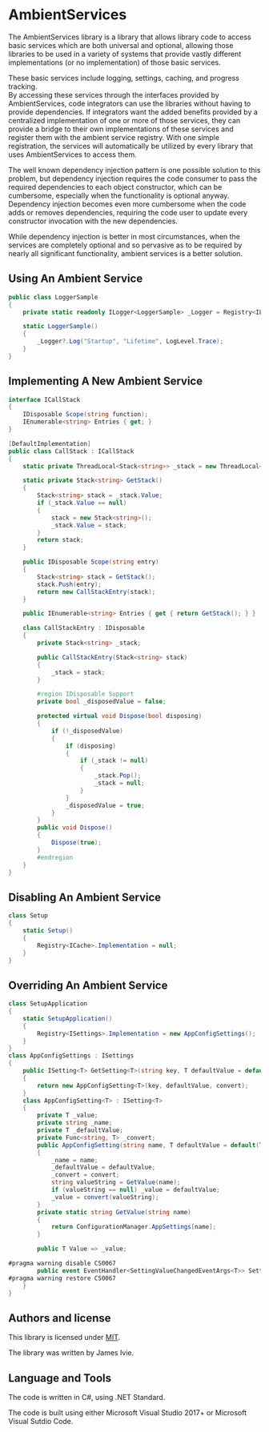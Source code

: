﻿# AmbientServices
The AmbientServices library is a library that allows library code to access basic services which are both universal and optional, allowing those libraries to be used in a variety of systems that provide vastly different implementations (or no implementation) of those basic services.

These basic services include logging, settings, caching, and progress tracking.  
By accessing these services through the interfaces provided by AmbientServices, code integrators can use the libraries without having to provide dependencies.
If integrators want the added benefits provided by a centralized implementation of one or more of those services, they can provide a bridge to their own implementations of these services and register them with the ambient service registry.
With one simple registration, the services will automatically be utilized by every library that uses AmbientServices to access them.

The well known dependency injection pattern is one possible solution to this problem, but dependency injection requires the code consumer to pass the required dependencies to each object constructor, which can be cumbersome, especially when the functionality is optional anyway.
Dependency injection becomes even more cumbersome when the code adds or removes dependencies, requiring the code user to update every constructor invocation with the new dependencies.

While dependency injection is better in most circumstances, when the services are completely optional and so pervasive as to be required by nearly all significant functionality, ambient services is a better solution.

## Using An Ambient Service
```csharp
public class LoggerSample
{
    private static readonly ILogger<LoggerSample> _Logger = Registry<ILogger>.Implementation.GetLogger<LoggerSample>();

    static LoggerSample()
    {
        _Logger?.Log("Startup", "Lifetime", LogLevel.Trace);
    }
}
```    

## Implementing A New Ambient Service
```csharp
interface ICallStack
{
    IDisposable Scope(string function);
    IEnumerable<string> Entries { get; }
}

[DefaultImplementation]
public class CallStack : ICallStack
{
    static private ThreadLocal<Stack<string>> _stack = new ThreadLocal<Stack<string>>();

    static private Stack<string> GetStack()
    {
        Stack<string> stack = _stack.Value;
        if (_stack.Value == null)
        {
            stack = new Stack<string>();
            _stack.Value = stack;
        }
        return stack;
    }

    public IDisposable Scope(string entry)
    {
        Stack<string> stack = GetStack();
        stack.Push(entry);
        return new CallStackEntry(stack);
    }

    public IEnumerable<string> Entries { get { return GetStack(); } }

    class CallStackEntry : IDisposable
    {
        private Stack<string> _stack;

        public CallStackEntry(Stack<string> stack)
        {
            _stack = stack;
        }

        #region IDisposable Support
        private bool _disposedValue = false;

        protected virtual void Dispose(bool disposing)
        {
            if (!_disposedValue)
            {
                if (disposing)
                {
                    if (_stack != null)
                    {
                        _stack.Pop();
                        _stack = null;
                    }
                }
                _disposedValue = true;
            }
        }
        public void Dispose()
        {
            Dispose(true);
        }
        #endregion
    }
}
```    

## Disabling An Ambient Service
```csharp
class Setup
{
	static Setup()
	{
        Registry<ICache>.Implementation = null;
	}
}
```    

## Overriding An Ambient Service
```csharp
class SetupApplication
{
    static SetupApplication()
    {
        Registry<ISettings>.Implementation = new AppConfigSettings();
    }
}
class AppConfigSettings : ISettings
{
    public ISetting<T> GetSetting<T>(string key, T defaultValue = default(T), Func<string, T> convert = null)
    {
        return new AppConfigSetting<T>(key, defaultValue, convert);
    }
    class AppConfigSetting<T> : ISetting<T>
    {
        private T _value;
        private string _name;
        private T _defaultValue;
        private Func<string, T> _convert;
        public AppConfigSetting(string name, T defaultValue = default(T), Func<string, T> convert = null)
        {
            _name = name;
            _defaultValue = defaultValue;
            _convert = convert;
            string valueString = GetValue(name);
            if (valueString == null) _value = defaultValue;
            _value = convert(valueString);
        }
        private static string GetValue(string name)
        {
            return ConfigurationManager.AppSettings[name];
        }

        public T Value => _value;

#pragma warning disable CS0067
        public event EventHandler<SettingValueChangedEventArgs<T>> SettingValueChanged;
#pragma warning restore CS0067
    }
}
```    

## Authors and license
This library is licensed under [MIT](https://opensource.org/licenses/MIT).

The library was written by James Ivie.

## Language and Tools
The code is written in C#, using .NET Standard.

The code is built using either Microsoft Visual Studio 2017+ or Microsoft Visual Sutdio Code.